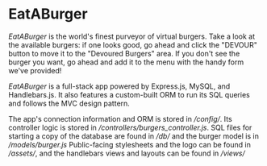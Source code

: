 # EatABurger

*EatABurger* is the world's finest purveyor of virtual burgers. Take a look at the available burgers: if one looks good, go ahead and click the "DEVOUR" button to move it to the "Devoured Burgers" area. If you don't see the burger you want, go ahead and add it to the menu with the handy form we've provided!

*EatABurger* is a full-stack app powered by Express.js, MySQL, and Handlebars.js. It also features a custom-built ORM to run its SQL queries and follows the MVC design pattern.

The app's connection information and ORM is stored in */config/*. Its controller logic is stored in */controllers/burgers_controller.js*. SQL files for starting a copy of the database are found in */db/* and the burger model is in */models/burger.js* Public-facing stylesheets and the logo can be found in */assets/*, and the handlebars views and layouts can be found in */views/*